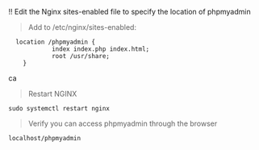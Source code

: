 !! Edit the Nginx sites-enabled file to specify the location of phpmyadmin

> Add to /etc/nginx/sites-enabled:

      location /phpmyadmin {
                index index.php index.html;
                root /usr/share;
        }
ca
> Restart NGINX    

    sudo systemctl restart nginx


> Verify you can access phpmyadmin through the browser

    localhost/phpmyadmin